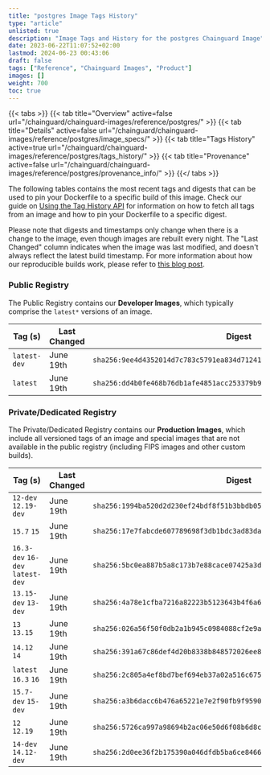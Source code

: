 ```yaml
---
title: "postgres Image Tags History"
type: "article"
unlisted: true
description: "Image Tags and History for the postgres Chainguard Image"
date: 2023-06-22T11:07:52+02:00
lastmod: 2024-06-23 00:43:06
draft: false
tags: ["Reference", "Chainguard Images", "Product"]
images: []
weight: 700
toc: true
---
```


{{< tabs >}}
{{< tab title="Overview" active=false url="/chainguard/chainguard-images/reference/postgres/" >}}
{{< tab title="Details" active=false url="/chainguard/chainguard-images/reference/postgres/image_specs/" >}}
{{< tab title="Tags History" active=true url="/chainguard/chainguard-images/reference/postgres/tags_history/" >}}
{{< tab title="Provenance" active=false url="/chainguard/chainguard-images/reference/postgres/provenance_info/" >}}
{{</ tabs >}}

The following tables contains the most recent tags and digests that can be used to pin your Dockerfile to a specific build of this image. Check our guide on [Using the Tag History API](/chainguard/chainguard-images/using-the-tag-history-api/) for information on how to fetch all tags from an image and how to pin your Dockerfile to a specific digest.

Please note that digests and timestamps only change when there is a change to the image, even though images are rebuilt every night. The "Last Changed" column indicates when the image was last modified, and doesn't always reflect the latest build timestamp. For more information about how our reproducible builds work, please refer to [this blog post](https://www.chainguard.dev/unchained/reproducing-chainguards-reproducible-image-builds).

### Public Registry
The Public Registry contains our **Developer Images**, which typically comprise the `latest*` versions of an image.

| Tag (s)       | Last Changed | Digest                                                                    |
|---------------|--------------|---------------------------------------------------------------------------|
|  `latest-dev` | June 19th    | `sha256:9ee4d4352014d7c783c5791ea834d7124130d8e1373c07b63925acc5106e612c` |
|  `latest`     | June 19th    | `sha256:dd4b0fe468b76db1afe4851acc253379b9a5ba2914222e0d83156de9b126b5db` |


### Private/Dedicated Registry
The Private/Dedicated Registry contains our **Production Images**, which include all versioned tags of an image and special images that are not available in the public registry (including FIPS images and other custom builds).

| Tag (s)                           | Last Changed | Digest                                                                    |
|-----------------------------------|--------------|---------------------------------------------------------------------------|
|  `12-dev` `12.19-dev`             | June 19th    | `sha256:1994ba520d2d230ef24bdf8f51b3bbdb0551a5957e135479c231b1a4b5f0b8fc` |
|  `15.7` `15`                      | June 19th    | `sha256:17e7fabcde607789698f3db1bdc3ad83da50b3ed6874e7830688ea742ba9f508` |
|  `16.3-dev` `16-dev` `latest-dev` | June 19th    | `sha256:5bc0ea887b5a8c173b7e88cace07425a3d73b9666c3e1bd311bdc9d3643e3f2c` |
|  `13.15-dev` `13-dev`             | June 19th    | `sha256:4a78e1cfba7216a82223b5123643b4f6a6354d0428f566e97632f878205b773d` |
|  `13` `13.15`                     | June 19th    | `sha256:026a56f50f0db2a1b945c0984088cf2e9a5548ce4749d37c7730c5cd15bd4108` |
|  `14.12` `14`                     | June 19th    | `sha256:391a67c86def4d20b8338b848572026ee81f6c80046aaedaf92cbefb5aaeda08` |
|  `latest` `16.3` `16`             | June 19th    | `sha256:2c805a4ef8bd7bef694eb37a02a516c67572c9c2cab4aa2ec9453480c940593b` |
|  `15.7-dev` `15-dev`              | June 19th    | `sha256:a3b6dacc6b476a65221e7e2f90fb9f95909998be0a359bec8cdac4d25777d4d6` |
|  `12` `12.19`                     | June 19th    | `sha256:5726ca997a98694b2ac06e50d6f08b6d8cf3ed94bd3bc111289c616dbe9bc666` |
|  `14-dev` `14.12-dev`             | June 19th    | `sha256:2d0ee36f2b175390a046dfdb5ba6ce8466c23283e490ed4eb186914846963011` |

